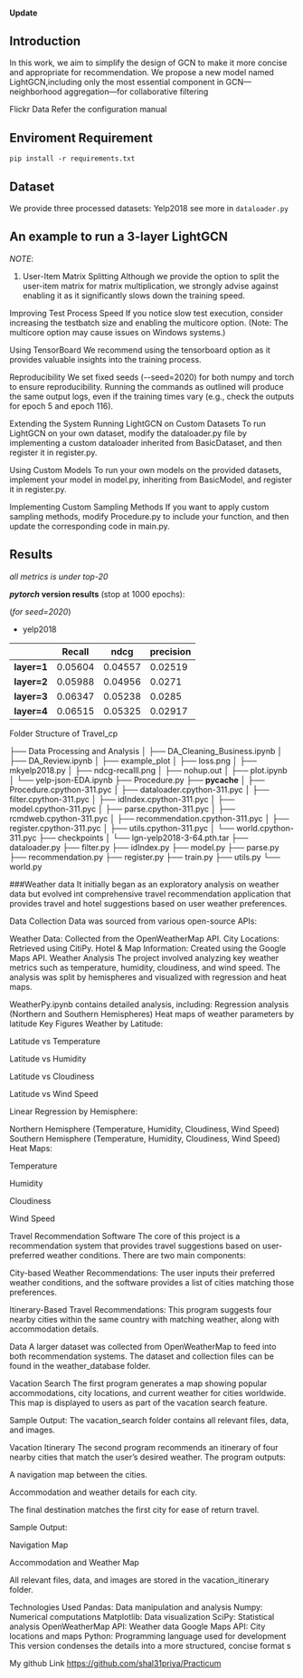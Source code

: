 
#### Update



## Introduction

In this work, we aim to simplify the design of GCN to make it more concise and appropriate for recommendation. We propose a new model named LightGCN,including only the most essential component in GCN—neighborhood aggregation—for collaborative filtering



Flickr Data Refer the configuration manual



## Enviroment Requirement

`pip install -r requirements.txt`



## Dataset

We provide three processed datasets: Yelp2018 
see more in `dataloader.py`

## An example to run a 3-layer LightGCN





*NOTE*:

1. User-Item Matrix Splitting
Although we provide the option to split the user-item matrix for matrix multiplication, we strongly advise against enabling it as it significantly slows down the training speed.

Improving Test Process Speed
If you notice slow test execution, consider increasing the testbatch size and enabling the multicore option. (Note: The multicore option may cause issues on Windows systems.)

Using TensorBoard
We recommend using the tensorboard option as it provides valuable insights into the training process.

Reproducibility
We set fixed seeds (--seed=2020) for both numpy and torch to ensure reproducibility. Running the commands as outlined will produce the same output logs, even if the training times vary (e.g., check the outputs for epoch 5 and epoch 116).

Extending the System
Running LightGCN on Custom Datasets
To run LightGCN on your own dataset, modify the dataloader.py file by implementing a custom dataloader inherited from BasicDataset, and then register it in register.py.

Using Custom Models
To run your own models on the provided datasets, implement your model in model.py, inheriting from BasicModel, and register it in register.py.

Implementing Custom Sampling Methods
If you want to apply custom sampling methods, modify Procedure.py to include your function, and then update the corresponding code in main.py.

## Results
*all metrics is under top-20*

***pytorch* version results** (stop at 1000 epochs):

(*for seed=2020*)


* yelp2018

|             | Recall | ndcg | precision |
| ----------- | ---------------------------- | ----------------- | ---- |
| **layer=1** | 0.05604     | 0.04557 | 0.02519 |
| **layer=2** | 0.05988               | 0.04956 | 0.0271 |
| **layer=3** | 0.06347          | 0.05238 | 0.0285 |
| **layer=4** | 0.06515                | 0.05325 | 0.02917 |


Folder Structure of Travel_cp

├── Data Processing and Analysis
│   ├── DA_Cleaning_Business.ipynb
│   ├── DA_Review.ipynb
│   ├── example_plot
│   ├── loss.png
│   ├── mkyelp2018.py
│   ├── ndcg-recalll.png
│   ├── nohup.out
│   ├── plot.ipynb
│   └── yelp-json-EDA.ipynb
├── Procedure.py
├── __pycache__
│   ├── Procedure.cpython-311.pyc
│   ├── dataloader.cpython-311.pyc
│   ├── filter.cpython-311.pyc
│   ├── idIndex.cpython-311.pyc
│   ├── model.cpython-311.pyc
│   ├── parse.cpython-311.pyc
│   ├── rcmdweb.cpython-311.pyc
│   ├── recommendation.cpython-311.pyc
│   ├── register.cpython-311.pyc
│   ├── utils.cpython-311.pyc
│   └── world.cpython-311.pyc
├── checkpoints
│   └── lgn-yelp2018-3-64.pth.tar
├── dataloader.py
├── filter.py
├── idIndex.py
├── model.py
├── parse.py
├── recommendation.py
├── register.py
├── train.py
├── utils.py
└── world.py

###Weather data 
It initially began as an exploratory analysis on weather data but evolved int  comprehensive travel recommendation application that provides travel and hotel suggestions based on user weather preferences.

Data Collection
Data was sourced from various open-source APIs:

Weather Data: Collected from the OpenWeatherMap API.
City Locations: Retrieved using CitiPy.
Hotel & Map Information: Created using the Google Maps API.
Weather Analysis
The project involved analyzing key weather metrics such as temperature, humidity, cloudiness, and wind speed. The analysis was split by hemispheres and visualized with regression and heat maps.

WeatherPy.ipynb contains detailed analysis, including:
Regression analysis (Northern and Southern Hemispheres)
Heat maps of weather parameters by latitude
Key Figures
Weather by Latitude:

Latitude vs Temperature

Latitude vs Humidity

Latitude vs Cloudiness

Latitude vs Wind Speed

Linear Regression by Hemisphere:

Northern Hemisphere (Temperature, Humidity, Cloudiness, Wind Speed)
Southern Hemisphere (Temperature, Humidity, Cloudiness, Wind Speed)
Heat Maps:

Temperature

Humidity

Cloudiness

Wind Speed

Travel Recommendation Software
The core of this project is a recommendation system that provides travel suggestions based on user-preferred weather conditions. There are two main components:

City-based Weather Recommendations: The user inputs their preferred weather conditions, and the software provides a list of cities matching those preferences.

Itinerary-Based Travel Recommendations: This program suggests four nearby cities within the same country with matching weather, along with accommodation details.

Data
A larger dataset was collected from OpenWeatherMap to feed into both recommendation systems. The dataset and collection files can be found in the weather_database folder.

Vacation Search
The first program generates a map showing popular accommodations, city locations, and current weather for cities worldwide. This map is displayed to users as part of the vacation search feature.

Sample Output:
The vacation_search folder contains all relevant files, data, and images.

Vacation Itinerary
The second program recommends an itinerary of four nearby cities that match the user’s desired weather. The program outputs:

A navigation map between the cities.

Accommodation and weather details for each city.

The final destination matches the first city for ease of return travel.

Sample Output:

Navigation Map

Accommodation and Weather Map

All relevant files, data, and images are stored in the vacation_itinerary folder.

Technologies Used
Pandas: Data manipulation and analysis
Numpy: Numerical computations
Matplotlib: Data visualization
SciPy: Statistical analysis
OpenWeatherMap API: Weather data
Google Maps API: City locations and maps
Python: Programming language used for development
This version condenses the details into a more structured, concise format s





My github Link https://github.com/shal31priya/Practicum
